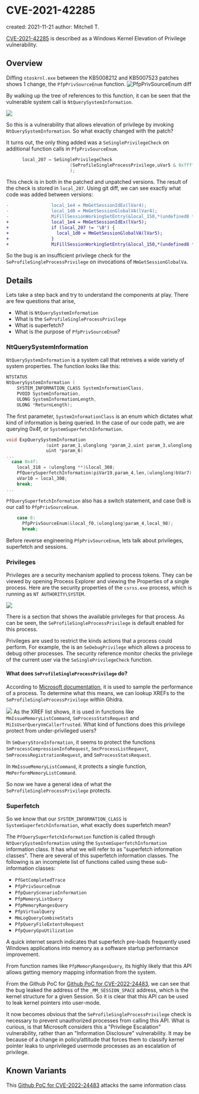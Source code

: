 # CVE-2021-42285
created: 2021-11-21
author: Mitchell T.

[CVE-2021-42285](https://msrc.microsoft.com/update-guide/vulnerability/CVE-2021-42285) is described as a Windows Kernel Elevation of Privilege vulnerability.


## Overview

Diffing `ntoskrnl.exe` between the KB5008212 and KB5007523 patches shows 1 change, the `PfpPrivSourceEnum` function. 
![PfpPrivSourceEnum diff](img/PfpPrivSourceEnum-Diff.png) 

By walking up the tree of references to this function, it can be seen that the vulnerable system call is `NtQuerySystemInformation`.

![](img/QueryCallTree.png)

So this is a vulnerability that allows elevation of privilege by invoking `NtQuerySystemInformation`. So what exactly changed with the patch?

It turns out, the only thing added was a `SeSinglePrivilegeCheck` on additional function calls in `PfpPrivSourceEnum`. 

```C
      local_207 = SeSinglePrivilegeCheck
                        (SeProfileSingleProcessPrivilege,uVar5 & 0xffffffffffffff00 | param_2 &0xff
                        );
```

This check is in both in the patched and unpatched versions. The result of the check is stored in `local_207`. Using git diff, we can see exactly what code was added between versions:

```diff
-                local_1e4 = MmGetSessionIdEx(lVar4);
-                local_1d0 = MmGetSessionGlobalVA(lVar4);
-                MiFillSessionWorkingSetEntry(&local_150,*(undefined8 *)(lVar4 + 0x558));
+                local_1e4 = MmGetSessionIdEx(lVar5);
+                if (local_207 != '\0') {
+                  local_1d0 = MmGetSessionGlobalVA(lVar5);
+                }
+                MiFillSessionWorkingSetEntry(&local_150,*(undefined8 *)(lVar5 + 0x558));
```

So the bug is an insufficient privilege check for the `SeProfileSingleProcessPrivilege` on invocations of `MmGetSessionGlobalVa`. 

## Details

Lets take a step back and try to understand the components at play. There are few questions that arise,

-   What is `NtQuerySystemInformation`
-   What is the `SeProfileSingleProcessPrivilege`
-   What is superfetch?
-   What is the purpose of `PfpPrivSourceEnum`?

### NtQuerySystemInformation
`NtQuerySystemInformation` is a system call that retreives a wide variety of system properties. The function looks like this:
```C
NTSTATUS 
NtQuerySystemInformation (
    SYSTEM_INFORMATION_CLASS SystemInformationClass, 
    PVOID SystemInformation, 
    ULONG SystemInformationLength, 
    ULONG *ReturnLength);
```
The first parameter, `SystemInformationClass` is an enum which dictates what kind of information is being queried. In the case of our code path, we are querying 0x4f, or `SystemSuperfetchInformation`.

```C
void ExpQuerySystemInformation
               (uint param_1,ulonglong *param_2,uint param_3,ulonglong *param_4,uint param_5,
               uint *param_6)
...
  case 0x4f:
    local_318 = (ulonglong **)&local_308;
    PfQuerySuperfetchInformation(piVar19,param_4,len,(ulonglong)bVar7);
    uVar10 = local_308;
    break;
...
```

`PfQuerySuperfetchInformation` also has a switch statement, and case 0x8 is our call to `PfpPrivSourceEnum`.

```C
    case 8:
      PfpPrivSourceEnum(&local_f0,(ulonglong)param_4,local_98);
      break;
```

Before reverse engineering `PfpPrivSourceEnum`, lets talk about privileges, superfetch and sessions.

###  Privileges
Privileges are a security mechanism applied to process tokens. They can be viewed by opening Process Explorer and viewing the Properties of a single process. Here are the security properties of the `csrss.exe` process, which is running as `NT AUTHORITY\SYSTEM`. 

![](img/procexp.png)

There is a section that shows the available privileges for that process. As can be seen, the `SeProfileSingleProcessPrivilege` is default enabled for this process. 

Privileges are used to restrict the kinds actions that a process could perform. For example, the is an `SeDebugPrivilege` which allows a process to debug other processes. The security reference monitor checks the privilege of the current user via the `SeSinglePrivilegeCheck` function. 

#### What does `SeProfileSingleProcessPrivilege` do?

According to [Microsoft documentation](https://docs.microsoft.com/en-us/windows/security/threat-protection/security-policy-settings/profile-single-process), it is used to sample the performance of a process.  To determine what this means, we can lookup XREFs to the `SeProfileSingleProcessPrivilege` within Ghidra.

![](img/profilexref.png)
As the XREF list shows, it is used in functions like `MmIssueMemoryListCommand`, `SmProcessStatsRequest` and `MiIsUserQueryVmCallerTrusted`. What kind of functions does this privilege protect from under-privileged users?

In `SmQueryStoreInformation`, it seems to protect the functions `SmProcessCompressionInfoRequest`, `SmcProcessListRequest`, `SmProcessRegistrationRequest`, and `SmProcessStatsRequest`. 

In `MmIssueMemoryListCommand`, it protects a single function, `MmPerformMemoryListCommand`.

So now we have a general idea of what the `SeProfileSingleProcessPrivilege` protects.

### Superfetch
So we know that our `SYSTEM_INFORMATION_CLASS` is `SystemSuperfetchInformation`, what exactly does superfetch mean?

The `PfQuerySuperfetchInformation` function is called through `NtQuerySystemInformation` using the `SystemSuperfetchInformation` information class. It has what we will refer to as "superfetch information classes". There are several of this superfetch information classes. The following is an incomplete list of functions called using these sub-information classes:

- `PfGetCompletedTrace`
- `PfpPrivSourceEnum`
- `PfpQueryScenarioInformation`
- `PfpMemoryListQuery`
- `PfpMemoryRangesQuery`
- `PfpVirtualQuery`
- `MmLogQueryCombineStats`
- `PfpQueryFileExtentsRequest`
- `PfpQueryGpuUtilization`

A quick internet search indicates that superfetch pre-loads frequently used Windows applications into memory as a software startup performance improvement.

From function names like `PfpMemoryRangesQuery`, its highly likely that this API allows getting memory mapping information from the system.

From the Github PoC for  [Github PoC for CVE-2022-24483](https://github.com/waleedassar/CVE-2022-24483/blob/main/SystemSuperfetchInformation_Leak_POC/SystemSuperfetchInformation_Leak_POC.cpp), we can see that the bug leaked the address of the `_MM_SESSION_SPACE` address, which is the kernel structure for a given Session. So it is clear that this API can be used to leak kernel pointers into user-mode. 

It now becomes obvious that the `SeProfileSingleProcessPrivilege` check is necessary to prevent unauthorized processes from calling this API. What is curious, is that Microsoft considers this a "Privilege Escalation" vulnerability, rather than an "Information Disclosure" vulnerability. It may be because of a change in policy/attitude that forces them to classify kernel pointer leaks to unprivileged usermode processes as an escalation of privilege.

## Known Variants
This [Github PoC for CVE-2022-24483](https://github.com/waleedassar/CVE-2022-24483/blob/main/SystemSuperfetchInformation_Leak_POC/SystemSuperfetchInformation_Leak_POC.cpp) attacks the same information class